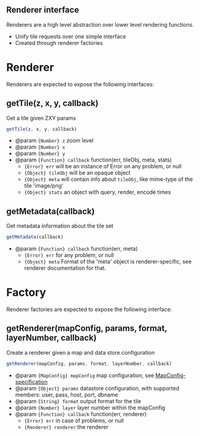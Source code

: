 Renderer interface
------------------

Renderers are a high level abstraction over lower level rendering functions.
 - Unify tile requests over one simple interface
 - Created through renderer factories

# Renderer

Renderers are expected to expose the following interfaces:

## getTile(z, x, y, callback)

Get a tile given ZXY params

```javascript
getTile(z, x, y, callback)
```
 - @param `{Number} z` zoom level
 - @param `{Number} x`
 - @param `{Number} y`
 - @param `{Function} callback` function(err, tileObj, meta, stats)
   * `{Error} err` will be an instance of Error on any problem, or null
   * `{Object} tileObj` will be an opaque object
   * `{Object} meta` will contain info about `tileObj`, like mime-type of the tile 'image/png'
   * `{Object} stats` an object with query, render, encode times

## getMetadata(callback)

Get metadata information about the tile set

```javascript
getMetadata(callback)
```
 - @param `{Function} callback` function(err, meta)
   * `{Error} err` for any problem, or null
   * `{Object} meta` Format of the 'meta' object is renderer-specific, see renderer documentation for that.

# Factory

Renderer factories are expected to expose the following interface:

## getRenderer(mapConfig, params, format, layerNumber, callback)

Create a renderer given a map and data store configuration

```javascript
getRenderer(mapConfig, params, format, layerNumber, callback)
```
 - @param `{MapConfig} mapConfig` map configuration, see [MapConfig-specification](../../../doc/MapConfig-specification.md)
 - @param `{Object} params` datastore configuration, with supported members: user, pass, host, port, dbname
 - @param `{String} format` output format for the tile
 - @param `{Number} layer` layer number within the mapConfig
 - @param `{Function} callback` function(err, renderer)
   * `{Error} err` in case of problems, or null
   * `{Renderer} renderer` the renderer
